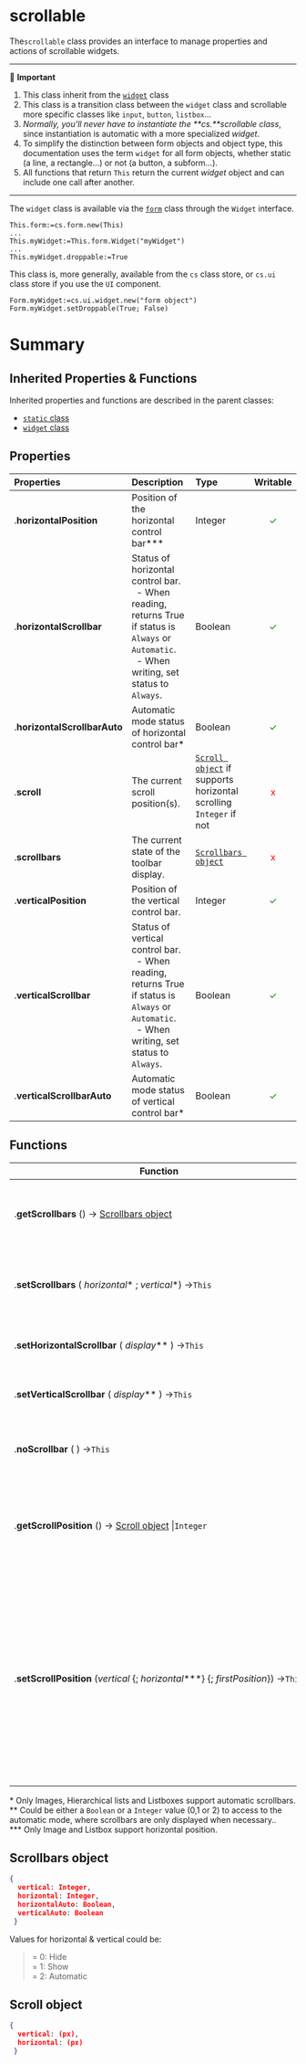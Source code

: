 # scrollable

The`scrollable` class provides an interface to manage properties and actions of scrollable widgets.

<hr>
📌 <b>Important</b>

1. This class inherit from the [`widget`](widget.md) class
2. This class is a transition class between the `widget` class and scrollable more specific classes like `input`, `button`, `listbox`…
3. _Normally, you'll never have to instantiate the **cs.**scrollable class_, since instantiation is automatic with a more specialized *widget*.
4. To simplify the distinction between form objects and object type, this documentation uses the term `widget` for all form objects, whether static (a line, a rectangle…) or not (a button, a subform…).
5. All functions that return `This` return the current *widget* object and can include one call after another. 

<hr>

The `widget` class is available via the [`form`](form.md#objects) class through the `Widget` interface.

```4d
This.form:=cs.form.new(This)
...
This.myWidget:=This.form.Widget("myWidget")
...
This.myWidget.droppable:=True
```

This class is, more generally, available from the `cs` class store, or `cs.ui` class store if you use the `UI` component.

```4d
Form.myWidget:=cs.ui.widget.new("form object")
Form.myWidget.setDroppable(True; False)
```

# Summary

## <a name="Inherited">Inherited Properties & Functions</a>

Inherited properties and functions are described in the parent classes:

* [`static` class](static.md)
* [`widget` class](widget.md)

## <a name="Properties">Properties</a>

|Properties|Description|Type|Writable|
|:----------|:-----------|:-----------|:-----------:| 
| .**horizontalPosition** | Position of the horizontal control bar\**\* | Integer | <font color="green">✓</font>
| .**horizontalScrollbar** | Status of horizontal control bar. <br>  - When reading, returns True if status is `Always` or `Automatic`. <br>  - When writing, set status to `Always`. | Boolean | <font color="green">✓</font>
| .**horizontalScrollbarAuto** | Automatic mode status of horizontal control bar\* | Boolean | <font color="green">✓</font>
|.**scroll** | The current scroll position(s). |[`Scroll object`](#scroll) if supports horizontal scrolling `Integer` if not | <font color="red">x</font>| 
| .**scrollbars** | The current state of the toolbar display. | [`Scrollbars object`](#scrollbars) |<font color="red">x</font>
| .**verticalPosition** | Position of the vertical control bar. | Integer | <font color="green">✓</font>
| .**verticalScrollbar** | Status of vertical control bar. <br>  - When reading, returns True if status is `Always` or `Automatic`. <br>  - When writing, set status to `Always`. | Boolean | <font color="green">✓</font>
| .**verticalScrollbarAuto** | Automatic mode status of vertical control bar\* | Boolean | <font color="green">✓</font>

## <a name="Functions">Functions</a>

| Function | Action |
| -------- | ------ |  
|.**getScrollbars** () → [Scrollbars object](#scrollbars) | Update the `scrollbars` property & returns the current status. |
|.**setScrollbars** ( *horizontal*\* ; *vertical*\*) →`This` | To display or hide the horizontal and vertical scrollbars of the widget |
|.**setHorizontalScrollbar** ( *display*\** ) →`This` | Show or hide the widget's horizontal scroll bar |
|.**setVerticalScrollbar** ( *display*\** ) →`This` | Show or hide the widget's vertical scroll bar |
|.**noScrollbar** ( ) →`This` | To remove horizontal & vertical scrollbar of the widget |
|.**getScrollPosition** () → [Scroll object](#scroll) \|`Integer`| Returns the position of the scroll bars of the widget  & update the `scroll` property.|
|.**setScrollPosition** (*vertical* {; *horizontal*\*\*\*} {; *firstPosition*}) →`This` | Sets the position of the scroll bars of the widget & update the `scroll` property.<br>The `firstPosition` parameter allow to isplay of line (and column if the `horizontal` parameter is passed) in 1st position after scroll |

\* Only Images, Hierarchical lists and Listboxes support automatic scrollbars.<br>
\** Could be either a `Boolean` or a `Integer` value (0,1 or 2) to access to the automatic mode, where scrollbars are only displayed when necessary..<br>
\**\* Only Image and Listbox support horizontal position.

## <a name="scrollbars">Scrollbars object</a>

```json
{
  vertical: Integer, 
  horizontal: Integer, 
  horizontalAuto: Boolean, 
  verticalAuto: Boolean
 }
```

 Values for horizontal & vertical could be:
 
 > = 0: Hide<br> = 1: Show<br> = 2: Automatic

## <a name="scroll">Scroll object</a>

```json
{
  vertical: (px), 
  horizontal: (px)
 }
```



